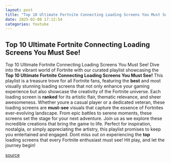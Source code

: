 ```yaml
---
layout: post
title: "Top 10 Ultimate Fortnite Connecting Loading Screens You Must See!"
date: 2025-02-08 17:12:54
categories: Youtube
---
```


## Top 10 Ultimate Fortnite Connecting Loading Screens You Must See!

Top 10 Ultimate Fortnite Connecting Loading Screens You Must See!
Dive into the vibrant world of Fortnite with our curated playlist showcasing the **Top 10 Ultimate Fortnite Connecting Loading Screens You Must See!** This playlist is a treasure trove for all Fortnite fans, featuring the **best** and most visually stunning loading screens that not only enhance your gaming experience but also showcase the creativity of the Fortnite universe.
Each loading screen is **ranked** for its artistic flair, thematic relevance, and sheer awesomeness. Whether youre a casual player or a dedicated veteran, these loading screens are **must-see** visuals that capture the essence of Fortnites ever-evolving landscape. From epic battles to serene moments, these screens set the stage for your next adventure.
Join us as we explore these incredible creations that bring the game to life. Perfect for inspiration, nostalgia, or simply appreciating the artistry, this playlist promises to keep you entertained and engaged. Dont miss out on experiencing the **top** loading screens that every Fortnite enthusiast must see! Hit play, and let the journey begin!

[source](https://www.youtube.com/playlist?list=PL0cZAtbAu9PhZhVRyI3SeXmayw5TDXD9Z)